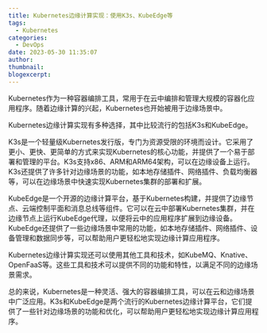 ```yaml
---
title: Kubernetes边缘计算实现：使用K3s、KubeEdge等
tags:
  - Kubernetes
categories:
  - DevOps
date: 2023-05-30 11:35:07
author:
thumbnail:
blogexcerpt:
---
```

Kubernetes作为一种容器编排工具，常用于在云中编排和管理大规模的容器化应用程序。随着边缘计算的兴起，Kubernetes也开始被用于边缘场景中。

Kubernetes边缘计算实现有多种选择，其中比较流行的包括K3s和KubeEdge。

K3s是一个轻量级Kubernetes发行版，专门为资源受限的环境而设计。它采用了更小、更快、更简单的方式来实现Kubernetes的核心功能，并提供了一个易于部署和管理的平台。K3s支持x86、ARM和ARM64架构，可以在边缘设备上运行。K3s还提供了许多针对边缘场景的功能，如本地存储插件、网络插件、负载均衡器等，可以在边缘场景中快速实现Kubernetes集群的部署和扩展。

KubeEdge是一个开源的边缘计算平台，基于Kubernetes构建，并提供了边缘节点、云端控制平面和消息总线等组件。它可以在云中部署Kubernetes集群，并在边缘节点上运行KubeEdge代理，以便将云中的应用程序扩展到边缘设备。KubeEdge还提供了一些边缘场景中常用的功能，如本地存储插件、网络插件、设备管理和数据同步等，可以帮助用户更轻松地实现边缘计算应用程序。

Kubernetes边缘计算实现还可以使用其他工具和技术，如KubeMQ、Knative、OpenFaaS等。这些工具和技术可以提供不同的功能和特性，以满足不同的边缘场景需求。

总的来说，Kubernetes是一种灵活、强大的容器编排工具，可以在云和边缘场景中广泛应用。K3s和KubeEdge是两个流行的Kubernetes边缘计算平台，它们提供了一些针对边缘场景的功能和优化，可以帮助用户更轻松地实现边缘计算应用程序。
